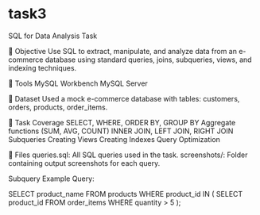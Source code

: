 # task3
SQL for Data Analysis Task


🎯 Objective
Use SQL to extract, manipulate, and analyze data from an e-commerce database using standard queries, joins, subqueries, views, and indexing techniques.

🧰 Tools
MySQL Workbench
MySQL Server


📁 Dataset
Used a mock e-commerce database with tables: customers, orders, products, order_items.


📌 Task Coverage
SELECT, WHERE, ORDER BY, GROUP BY
Aggregate functions (SUM, AVG, COUNT)
INNER JOIN, LEFT JOIN, RIGHT JOIN
Subqueries
Creating Views
Creating Indexes
Query Optimization


📄 Files
queries.sql: All SQL queries used in the task.
screenshots/: Folder containing output screenshots for each query.



Subquery Example
Query:

SELECT product_name
FROM products
WHERE product_id IN (
    SELECT product_id FROM order_items WHERE quantity > 5
);
